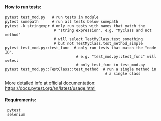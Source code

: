 #### How to run tests:
    pytest test_mod.py   # run tests in module
    pytest somepath      # run all tests below somepath
    pytest -k stringexpr # only run tests with names that match the
                          # "string expression", e.g. "MyClass and not method"
                          # will select TestMyClass.test_something
                          # but not TestMyClass.test_method_simple
    pytest test_mod.py::test_func  # only run tests that match the "node ID",
                                    # e.g. "test_mod.py::test_func" will select
                                    # only test_func in test_mod.py
    pytest test_mod.py::TestClass::test_method  # run a single method in
                                                 # a single class

   
More detailed info at official documentation: https://docs.pytest.org/en/latest/usage.html
    
#### Requirements:
     pytest
     selenium